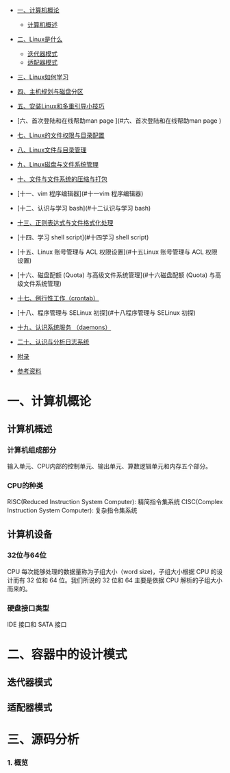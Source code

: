 <!-- GFM-TOC -->
* [一、计算机概论](#一计算机概论)
    * [计算机概述](#计算机概述)
* [二、Linux是什么](#二Linux是什么)
    * [迭代器模式](#迭代器模式)
    * [适配器模式](#适配器模式)
* [三、Linux如何学习](#三Linux如何学习)
* [四、主机规划与磁盘分区](#四主机规划与磁盘分区)
* [五、安装Linux和多重引导小技巧](#[五安装Linux和多重引导小技巧)
* [六、首次登陆和在线帮助man page ](#六、首次登陆和在线帮助man page )
* [七、Linux的文件权限与目录配置](#七Linux的文件权限与目录配置)
* [八、Linux文件与目录管理](#八Linux文件与目录管理)
* [九、Linux磁盘与文件系统管理](#九Linux磁盘与文件系统管理)
* [十、文件与文件系统的压缩与打包](#十文件与文件系统的压缩与打包)
* [十一、vim 程序编辑器](#十一vim 程序编辑器)
* [十二、认识与学习 bash](#十二认识与学习 bash)
* [十三、正则表达式与文件格式化处理](#十三正则表达式与文件格式化处理)
* [十四、学习 shell script](#十四学习 shell script)
* [十五、Linux 账号管理与 ACL 权限设置](#十五Linux 账号管理与 ACL 权限设置)
* [十六、磁盘配额 (Quota) 与高级文件系统管理](#十六磁盘配额 (Quota) 与高级文件系统管理)
* [十七、例行性工作（crontab）](#十七例行性工作（crontab）)

* [十八、程序管理与 SELinux 初探](#十八程序管理与 SELinux 初探)
* [十九、认识系统服务 （daemons）](#十九认识系统服务 (daemons))
* [二十、认识与分析日志系统](#二十认识与分析日志系统)
* [附录](#附录)
* [参考资料](#参考资料)
<!-- GFM-TOC -->

# 一、计算机概论
## 计算机概述
### 计算机组成部分
输入单元、CPU内部的控制单元、输出单元、算数逻辑单元和内存五个部分。
### CPU的种类
RISC(Reduced Instruction System Computer): 精简指令集系统
CISC(Complex Instruction System Computer): 复杂指令集系统
## 计算机设备
### 32位与64位
CPU 每次能够处理的数据量称为子组大小（word size)，子组大小根据 CPU 的设计而有 32 位和 64 位。我们所说的 32 位和 64 主要是依据 CPU 解析的子组大小而来的。
### 硬盘接口类型
IDE 接口和 SATA 接口
###
# 二、容器中的设计模式

## 迭代器模式

## 适配器模式

# 三、源码分析


### 1. 概览
